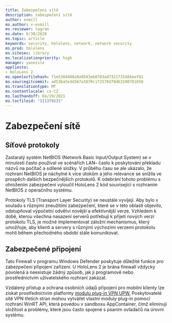 ```yaml
---
title: Zabezpečení sítě
description: zabezpečení sítě
author: evmill
ms.author: v-evmill
ms.reviewer: tagran
ms.date: 6/30/2020
ms.topic: article
keywords: security, hololens, network, network security
ms.prod: hololens
ms.sitesec: library
ms.localizationpriority: high
manager: yannisle
appliesto:
- HoloLens 2
ms.openlocfilehash: f1e5304408a9a9543eb0703ad7321725484eef01
ms.sourcegitcommit: ad53ba5edd567a18f0c172578d78db3190701650
ms.translationtype: MT
ms.contentlocale: cs-CZ
ms.lasthandoff: 04/19/2021
ms.locfileid: "111379231"
---
```

# <a name="network-security"></a>Zabezpečení sítě

## <a name="network-protocols"></a>Síťové protokoly

Zastaralý systém NetBIOS (Network Basic Input/Output System) se v minulosti často používal ve scénářích LAN– často k poskytování překladu názvů na počítač a sdílené složky. V průběhu času se ale ukázalo, že rozhraní NetBIOS je náchylné k více útokům a jeho relevance se snížila ve prospěch dalších bezpečnějších protokolů. K odebrání tohoto problému s ohrožením zabezpečení vyloučil HoloLens 2 kód související s rozhraním NetBIOS z operačního systému.

Protokoly TLS (Transport Layer Security) se neustále vyvíjejí. Aby bylo v souladu s různými zneužitími zabezpečení, které se v této oblasti objevilo, odstupňoval výpočetní odvětví novější a efektivnější verze. Vzhledem k době, kterou všechna nasazení serverů potřebují k přijetí nových verzí protokolu TLS, je možné implementovat záložní mechanismus, který umožňuje, aby klienti a servery s různými výchozími verzemi protokolu mohli během přechodného období stále komunikovat.

## <a name="secure-connectivity"></a>Zabezpečené připojení 

Tato Firewall v programu Windows Defender poskytuje důležité funkce pro zabezpečení připojení zařízení. U HoloLens 2 je brána firewall vždycky povolená a neexistuje žádný způsob, jak ji programově nebo prostřednictvím uživatelského rozhraní zakázat.

Vzdálený přístup a ochrana osobních údajů připojení pro mobilní klienty lze získat prostřednictvím platformy [modulu plug-in VPN UPW.](https://docs.microsoft.com/uwp/api/Windows.Networking.Vpn?view=winrt-19041) Poskytovatelé sítě VPN třetích stran mohou vytvářet vlastní moduly plug-in pomocí rozhraní WinRT API, která povedou v sandboxu AppContainer, čímž eliminují složitost a problémy, které jsou často spojené s psaním ovladačů na úrovni systému.
